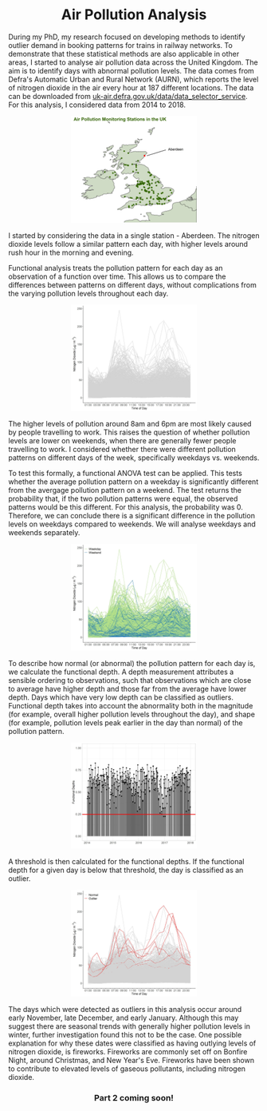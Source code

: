 <h1 align="center">
Air Pollution Analysis
</h1>

During my PhD, my research focused on developing methods to identify outlier demand in booking patterns for trains in railway networks. To demonstrate that these statistical methods are also applicable in other areas, I started to analyse air pollution data across the United Kingdom. The aim is to identify days with abnormal pollution levels. The data comes from Defra's Automatic Urban and Rural Network (AURN), which reports the level of nitrogen dioxide in the air every hour at 187 different locations. The data can be downloaded from [uk-air.defra.gov.uk/data/data_selector_service](https://uk-air.defra.gov.uk/data/data_selector_service). For this analysis, I considered data from 2014 to 2018.

<p align="center">
<img src="https://github.com/nrennie/air_pollution/blob/main/Images/Aberdeen_stations_map.jpg?raw=true" width="50%">
</p>

I started by considering the data in a single station - Aberdeen. The nitrogen dioxide levels follow a similar pattern each day, with higher levels around rush hour in the morning and evening. 

Functional analysis treats the pollution pattern for each day as an observation of a function over time. This allows us to compare the differences between patterns on different days, without complications from the varying pollution levels throughout each day.

<p align="center">
<img src="https://github.com/nrennie/air_pollution/blob/main/Images/Aberdeen.jpg?raw=true" width="50%">
</p>

The higher levels of pollution around 8am and 6pm are most likely caused by people travelling to work. This raises the question of whether pollution levels are lower on weekends, when there are generally fewer people travelling to work. I considered whether there were different pollution patterns on different days of the week, specifically weekdays vs. weekends. 

To test this formally, a functional ANOVA test can be applied. This tests whether the average pollution pattern on a weekday is significantly different from the avergage pollution pattern on a weekend. The test returns the probability that, if the two pollution patterns were equal, the observed patterns would be this different. For this analysis, the probability was 0. Therefore, we can conclude there is a significant difference in the pollution levels on weekdays compared to weekends. We will analyse weekdays and weekends separately. 

<p align="center">
<img src="https://github.com/nrennie/air_pollution/blob/main/Images/Aberdeen_weekend.jpg?raw=true" width="50%">
</p>

To describe how normal (or abnormal) the pollution pattern for each day is, we calculate the functional depth. A depth measurement attributes a sensible ordering to observations, such that observations which are close to average have higher depth and those far from the average have lower depth. Days which have very low depth can be classified as outliers. Functional depth takes into account the abnormality both in the magnitude (for example, overall higher pollution levels throughout the day), and shape (for example, pollution levels peak earlier in the day than normal) of the pollution pattern.

<p align="center">
<img src="https://github.com/nrennie/air_pollution/blob/main/Images/Aberdeen_depths_weekend.jpg?raw=true" width="50%">
</p>

A threshold is then calculated for the functional depths. If the functional depth for a given day is below that threshold, the day is classified as an outlier.

<p align="center">
<img src="https://github.com/nrennie/air_pollution/blob/main/Images/Aberdeen_outliers.jpg?raw=true" width="50%">
</p>

The days which were detected as outliers in this analysis occur around early November, late December, and early January. Although this may suggest there are seasonal trends with generally higher pollution levels in winter, further investigation found this not to be the case. One possible explanation	for why these dates were classified as having outlying levels of nitrogen dioxide, is fireworks. Fireworks are commonly set off on Bonfire Night, around Christmas, and New Year's Eve. Fireworks have been shown to contribute to elevated levels of gaseous pollutants, including nitrogen dioxide.

<h3 align="center"> 
Part 2 coming soon!
</h3> 

